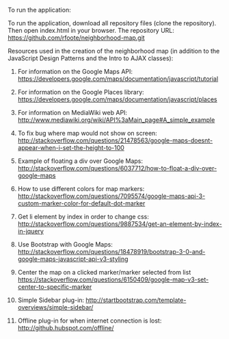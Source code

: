 To run the application:

To run the application, download all repository files (clone the repository). Then open index.html in your browser. The repository URL: https://github.com/rfoote/neighborhood-map.git



Resources used in the creation of the neighborhood map (in addition to the JavaScript Design Patterns and the Intro to AJAX classes):

1. For information on the Google Maps API:
https://developers.google.com/maps/documentation/javascript/tutorial

2. For information on the Google Places library:
https://developers.google.com/maps/documentation/javascript/places

3. For information on MediaWiki web API:
http://www.mediawiki.org/wiki/API%3aMain_page#A_simple_example

4. To fix bug where map would not show on screen:
http://stackoverflow.com/questions/21478563/google-maps-doesnt-appear-when-i-set-the-height-to-100

5. Example of floating a div over Google Maps:
http://stackoverflow.com/questions/6037712/how-to-float-a-div-over-google-maps

6. How to use different colors for map markers:
http://stackoverflow.com/questions/7095574/google-maps-api-3-custom-marker-color-for-default-dot-marker

7. Get li element by index in order to change css:
http://stackoverflow.com/questions/9887534/get-an-element-by-index-in-jquery

8. Use Bootstrap with Google Maps:
http://stackoverflow.com/questions/18478919/bootstrap-3-0-and-google-maps-javascript-api-v3-styling

9. Center the map on a clicked marker/marker selected from list
https://stackoverflow.com/questions/6150409/google-map-v3-set-center-to-specific-marker

10. Simple Sidebar plug-in:
http://startbootstrap.com/template-overviews/simple-sidebar/

11. Offline plug-in for when internet connection is lost:
http://github.hubspot.com/offline/
